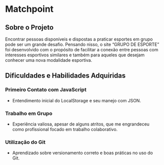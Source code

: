 # Matchpoint

## Sobre o Projeto
Encontrar pessoas disponíveis e dispostas a praticar esportes em grupo pode ser um grande desafio. Pensando nisso, o site “GRUPO DE ESPORTE” foi desenvolvido com o propósito de facilitar a conexão entre pessoas com interesses esportivos similares e também para aqueles que desejam conhecer uma nova modalidade esportiva.

## Dificuldades e Habilidades Adquiridas

### Primeiro Contato com JavaScript
- Entendimento inicial do LocalStorage e seu manejo com JSON.

### Trabalho em Grupo
- Experiência valiosa, apesar de alguns atritos, que me engrandeceu como profissional focado em trabalho colaborativo.

### Utilização do Git
- Aprendizado sobre versionamento correto e boas práticas no uso do Git.
